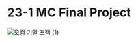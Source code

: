 # 23-1 MC Final Project
![모컴 기말 프젝 (1)](https://github.com/holsoo/Diadi/assets/85014114/38511192-795d-498f-867a-23acb98a414b)

